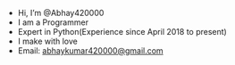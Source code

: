 - Hi, I’m @Abhay420000
- I am a Programmer
- Expert in Python(Experience since April 2018 to present)
- I make with love
- Email: abhaykumar420000@gmail.com
<!---
Abhay420000/Abhay420000 is a ✨ special ✨ repository because its `README.md` (this file) appears on your GitHub profile.
You can click the Preview link to take a look at your changes.
--->
